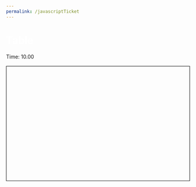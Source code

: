 ```yaml
---
permalink: /javascriptTicket
---
```

<head>
    <script src="https://code.jquery.com/jquery-1.12.4.min.js"></script>
</head>
<h1 style="color:white; text-align: left;">Table</h1>
<style>
    #sample_style{
        width: 100%;
        color:white;
        border: 4px solid #808080;
    }
    canvas{
        margin-left: auto;
        margin-right: auto;
        display: block;
    }
</style>
<label>Time:</label>
<label id="time">10.00</label><br><br>
<canvas id="canvas" width="800" height="500" style="border:1px solid #000000;"></canvas>
<div id="menu" style="display:none">
<br><br>
<label>Name:</label>
<input type="text" id="name"><br><br>
<label>Score:</label>
<label id="score">0</label><br><br>
<button onclick="addEntry()">Submit</button>
<table id="table" style="width: 100%; color: #707070; border: 4px solid #909090;">
  <tr>
    <th>Name</th>
    <th>Score</th>
  </tr>
  <tbody id="get">
  </tbody>
</table>
</div>

<script>
    function partition(arr, l, m, r){
        var n1 = m - l + 1;
        var n2 = r - m;
        var L = new Array(n1);
        var R = new Array(n2);
        
        for (var i = 0; i < n1; i++)
            L[i] = arr[l + i];
        for (var j = 0; j < n2; j++)
            R[j] = arr[m + 1 + j];
        
        var i = 0;
        var j = 0;
        var k = l;
     
        while (i < n1 && j < n2) {
            if (L[i]["score"] <= R[j]["score"]) {
                arr[k] = L[i];
                i++;
            }
            else {
                arr[k] = R[j];
                j++;
            }
            k++;
        }
        while (i < n1) {
            arr[k] = L[i];
            i++;
            k++;
        }
        while (j < n2) {
            arr[k] = R[j];
            j++;
            k++;
        }
    }
    

    function mergeSort(arr,l, r){
        if(l>=r){
            return;
        }
        var m =l+ parseInt((r-l)/2);
        mergeSort(arr,l,m);
        mergeSort(arr,m+1,r);
        partition(arr,l,m,r);
    }

    let array = [];

    

    function addEntry(){
        name = document.getElementById('name').value;
        score = document.getElementById("score").value;
        array.push({name,score});
        mergeSort(array,0,array.length-1);
        for (let i=0;i<array.length-1;i++){
            $('tr:last-child').remove();
        }
        array.forEach(function (record){
            var name = record["name"];
            var score = record["score"];
            var row = '<tr>' +
                '<td>' + name + '</td>' +
                '<td>' + score + '</td>' +
                '</tr>';
    
            $('#table').append(row);
        });
    }
    function orb(x,y,color,rad){
        ctx.fillStyle = color;
        ctx.beginPath();
        ctx.arc(dotx, doty, rad, 0, 2 * Math.PI, true);
        ctx.fill();
    }
    let c = document.getElementById("canvas");
    let ctx = c.getContext("2d");
    ctx.fillStyle = "rgb(140,200,140)";
    ctx.fillRect(0, 0, c.width, c.height);
    let dotx=400;
    let doty=250;
    orb(dotx,doty,"rgb(0,0,0)",10);
    let started = false;
    let tapped = [];
    const id = setInterval(() => {
        ctx.fillStyle = "rgb(140,200,140)";
        ctx.fillRect(0, 0, c.width, c.height);
        for (let i=tapped.length-1;i>=0;i--){
            orb(tapped[i][0],tapped[i][1],"rgb("+14*tapped[i][2].toString()+","+20*tapped[i][2].toString()+","+14*tapped[i][2].toString()+")",10+tapped[i][2]);
            tapped[i][2]+=1;
            if (tapped[i][2]==10){
                tapped.splice(i,1);
            }
        }
        orb(dotx,doty,"rgb(0,0,0)",10);
    }, 10);
    c.addEventListener('mousedown', function (e) {
        // Get the target
        const target = e.target;
    
        // Get the bounding rectangle of target
        const rect = target.getBoundingClientRect();
    
        // Mouse position
        const x = e.clientX - rect.left;
        const y = e.clientY - rect.top;
        console.log(x,y);
        if (dotx-10<x&&x<dotx+10 && doty-10<y&&y<doty+10){
            tapped.push([dotx,doty,0]);
        }
        dotx=10+Math.floor(Math.random()*780);
        doty=10+Math.floor(Math.random()*480);
    });
</script>